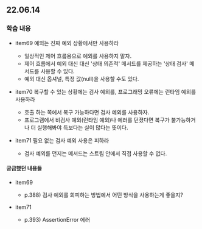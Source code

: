 ## 22.06.14

### 학습 내용

- item69 예외는 진짜 예외 상황에서만 사용하라
    - 일상적인 제어 흐름용으로 예외를 사용하지 말자.
    - 제어 흐름에서 예외 대신 대신 '상태 의존적' 메서드를 제공하는 '상태 검사' 메서드를 사용할 수 있다.  
    - 예외 대신 옵셔널, 특정 값(null)을 사용할 수도 있다.
  
- item70 복구할 수 있는 상황에는 검사 예외를, 프로그래밍 오류에는 런타임 예외를 사용하라
    - 호출 하는 쪽에서 복구 가능하다면 검사 예외를 사용하자.
    - 프로그램에서 비검사 예외(런타임 예외)나 에러를 던졌다면 복구가 불가능하거나 더 실행해봐야 득보다는 실이 많다는 뜻이다.

- item71 필요 없는 검사 예외 사용은 피하라
    - 검사 예외를 던지는 메서드는 스트림 안에서 직접 사용할 수 없다.

#### 궁금했던 내용들

- item69
  - p.388) 검사 예외를 회피하는 방법에서 어떤 방식을 사용하는게 좋을지?
  
- item71
  - p.393) AssertionError 에러 
  